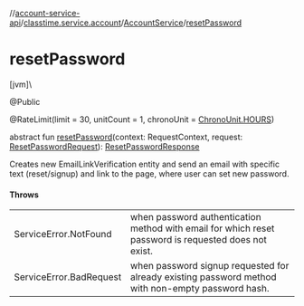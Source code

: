 //[account-service-api](../../../index.md)/[classtime.service.account](../index.md)/[AccountService](index.md)/[resetPassword](reset-password.md)

# resetPassword

[jvm]\

@Public

@RateLimit(limit = 30, unitCount = 1, chronoUnit = [ChronoUnit.HOURS](https://docs.oracle.com/javase/8/docs/api/java/time/temporal/ChronoUnit.HOURS.html))

abstract fun [resetPassword](reset-password.md)(context: RequestContext, request: [ResetPasswordRequest](../-reset-password-request/index.md)): [ResetPasswordResponse](../-reset-password-response/index.md)

Creates new EmailLinkVerification entity and send an email with specific text (reset/signup) and link to the page, where user can set new password.

#### Throws

| | |
|---|---|
| ServiceError.NotFound | when password authentication method with email for which reset password is requested does not exist. |
| ServiceError.BadRequest | when password signup requested for already existing password method with non-empty password hash. |
